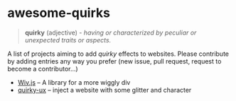 # awesome-quirks

> **quirky** (adjective) - *having or characterized by peculiar or unexpected traits or aspects.*

A list of projects aiming to add *quirky* effects to websites.
Please contribute by adding entries any way you prefer (new issue, pull request, request to become a contributor...)

  - [Wiv.js](https://jjkaufman.github.io/wiv.js/) – A library for a more wiggly div
  - [quirky-ux](http://dsalaj.com/quirky-ux/) – inject a website with some glitter and character
